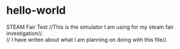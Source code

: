 # hello-world
STEAM Fair Test
//This is the simulator I am using for my steam fair investigation//.  
// I have writen about what I am planning on doing with this file//.
